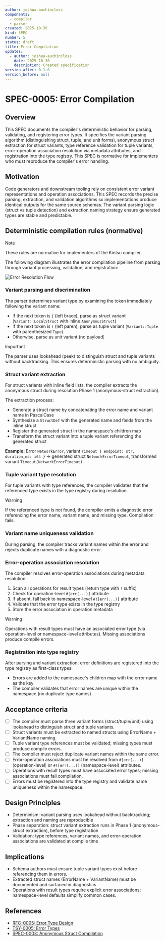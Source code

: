 ```yaml
---
author: joshua-auchincloss
components:
  - compiler
  - parser
created: 2025-10-30
kind: SPEC
number: 5
status: draft
title: Error Compilation
updates:
  - author: joshua-auchincloss
    date: 2025-10-30
    description: Created specification
version_after: 0.1.0
version_before: null
---
```


# SPEC-0005: Error Compilation

## Overview

This SPEC documents the compiler's deterministic behavior for parsing, validating, and registering error types. It specifies the variant parsing algorithm (distinguishing struct, tuple, and unit forms), anonymous struct extraction for struct variants, type reference validation for tuple variants, error-operation association resolution via metadata attributes, and registration into the type registry. This SPEC is normative for implementers who must reproduce the compiler's error handling.

## Motivation

Code generators and downstream tooling rely on consistent error variant representations and operation associations. This SPEC records the precise parsing, extraction, and validation algorithms so implementations produce identical outputs for the same source schemas. The variant parsing logic (struct vs tuple detection) and extraction naming strategy ensure generated types are stable and predictable.

## Deterministic compilation rules (normative)

> [!NOTE]
> These rules are normative for implementers of the Kintsu compiler.

The following diagram illustrates the error compilation pipeline from parsing through variant processing, validation, and registration:

![Error Resolution Flow](../../../../diagrams/error_resolution.png)

### Variant parsing and discrimination

The parser determines variant type by examining the token immediately following the variant name:

- If the next token is `{` (left brace), parse as struct variant (`Variant::LocalStruct` with inline `AnonymousStruct`)
- If the next token is `(` (left paren), parse as tuple variant (`Variant::Tuple` with parenthesized `Type`)
- Otherwise, parse as unit variant (no payload)

> [!IMPORTANT]
> The parser uses lookahead (peek) to distinguish struct and tuple variants without backtracking. This ensures deterministic parsing with no ambiguity.

### Struct variant extraction

For struct variants with inline field lists, the compiler extracts the anonymous struct during resolution Phase 1 (anonymous-struct extraction).

The extraction process:

- Generate a struct name by concatenating the error name and variant name in PascalCase
- Synthesize a `StructDef` with the generated name and fields from the inline struct
- Register the generated struct in the namespace's children map
- Transform the struct variant into a tuple variant referencing the generated struct

**Example:** Error `NetworkError`, variant `Timeout { endpoint: str, duration_ms: i64 }` → generated struct `NetworkErrorTimeout`, transformed variant `Timeout(NetworkErrorTimeout)`.

### Tuple variant type resolution

For tuple variants with type references, the compiler validates that the referenced type exists in the type registry during resolution.

> [!WARNING]
> If the referenced type is not found, the compiler emits a diagnostic error referencing the error name, variant name, and missing type. Compilation fails.

### Variant name uniqueness validation

During parsing, the compiler tracks variant names within the error and rejects duplicate names with a diagnostic error.

### Error-operation association resolution

The compiler resolves error-operation associations during metadata resolution:

1. Scan all operations for result types (return type with `!` suffix)
2. Check for operation-level `#[err(...)]` attribute
3. If absent, fall back to namespace-level `#![err(...)]` attribute
4. Validate that the error type exists in the type registry
5. Store the error association in operation metadata

> [!WARNING]
> Operations with result types must have an associated error type (via operation-level or namespace-level attributes). Missing associations produce compile errors.

### Registration into type registry

After parsing and variant extraction, error definitions are registered into the type registry as first-class types.

- Errors are added to the namespace's children map with the error name as the key
- The compiler validates that error names are unique within the namespace (no duplicate type names)

## Acceptance criteria

- [ ] The compiler must parse three variant forms (struct/tuple/unit) using lookahead to distinguish struct and tuple variants.
- [ ] Struct variants must be extracted to named structs using ErrorName + VariantName naming.
- [ ] Tuple variant type references must be validated; missing types must produce compile errors.
- [ ] The compiler must reject duplicate variant names within the same error.
- [ ] Error-operation associations must be resolved from `#[err(...)]` (operation-level) or `#![err(...)]` (namespace-level) attributes.
- [ ] Operations with result types must have associated error types; missing associations must fail compilation.
- [ ] Errors must be registered into the type registry and validate name uniqueness within the namespace.

## Design Principles

- Determinism: variant parsing uses lookahead without backtracking; extraction and naming are reproducible
- Phase separation: struct variant extraction runs in Phase 1 (anonymous-struct extraction), before type registration
- Validation: type references, variant names, and error-operation associations are validated at compile time

## Implications

- Schema authors must ensure tuple variant types exist before referencing them in errors.
- Extracted struct names (ErrorName + VariantName) must be documented and surfaced in diagnostics.
- Operations with result types require explicit error associations; namespace-level defaults simplify common cases.

## References

- [RFC-0005: Error Type Design](/rfc/rfc-0005)
- [TSY-0005: Error Types](/tsy/tsy-0005)
- [SPEC-0003: Anonymous Struct Compilation](./SPEC-0003)
